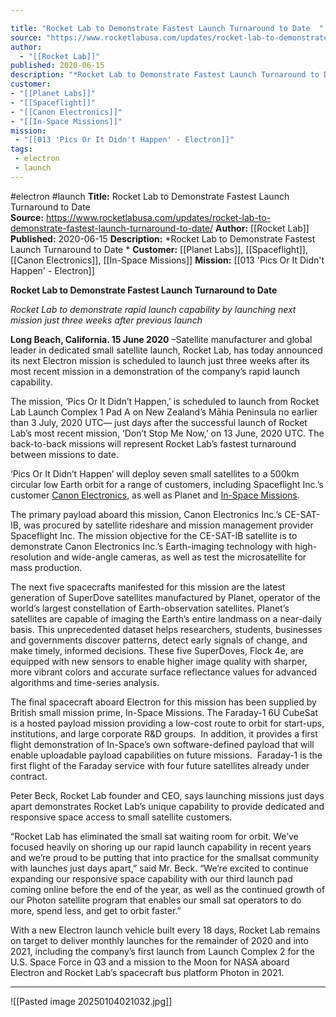 ```yaml
---

title: "Rocket Lab to Demonstrate Fastest Launch Turnaround to Date  "
source: "https://www.rocketlabusa.com/updates/rocket-lab-to-demonstrate-fastest-launch-turnaround-to-date/"
author:
  - "[[Rocket Lab]]"
published: 2020-06-15
description: "*Rocket Lab to Demonstrate Fastest Launch Turnaround to Date *"
customer: 
- "[[Planet Labs]]"
- "[[Spaceflight]]"
- "[[Canon Electronics]]"
- "[[In-Space Missions]]"
mission:
 - "[[013 'Pics Or It Didn't Happen' - Electron]]"
tags:
 - electron
 - launch
---
```


#electron #launch
**Title:** Rocket Lab to Demonstrate Fastest Launch Turnaround to Date  
**Source:** https://www.rocketlabusa.com/updates/rocket-lab-to-demonstrate-fastest-launch-turnaround-to-date/
**Author:** [[Rocket Lab]]
**Published:** 2020-06-15
**Description:** *Rocket Lab to Demonstrate Fastest Launch Turnaround to Date *
**Customer:** [[Planet Labs]], [[Spaceflight]], [[Canon Electronics]], [[In-Space Missions]]
**Mission:** [[013 'Pics Or It Didn't Happen' - Electron]]

**Rocket Lab to Demonstrate Fastest Launch Turnaround to Date** 

*Rocket Lab to demonstrate rapid launch capability by launching next mission just three weeks after previous launch*

**Long Beach, California. 15 June 2020** –Satellite manufacturer and global leader in dedicated small satellite launch, Rocket Lab, has today announced its next Electron mission is scheduled to launch just three weeks after its most recent mission in a demonstration of the company’s rapid launch capability.

The mission, ‘Pics Or It Didn’t Happen,’ is scheduled to launch from Rocket Lab Launch Complex 1 Pad A on New Zealand’s Māhia Peninsula no earlier than 3 July, 2020 UTC— just days after the successful launch of Rocket Lab’s most recent mission, ‘Don’t Stop Me Now,’ on 13 June, 2020 UTC. The back-to-back missions will represent Rocket Lab’s fastest turnaround between missions to date.

‘Pics Or It Didn’t Happen’ will deploy seven small satellites to a 500km circular low Earth orbit for a range of customers, including Spaceflight Inc.’s customer [Canon Electronics](https://en.canon-elec.co.jp/), as well as Planet and [In-Space Missions](https://in-space.co.uk/).

The primary payload aboard this mission, Canon Electronics Inc.’s CE-SAT-IB, was procured by satellite rideshare and mission management provider Spaceflight Inc. The mission objective for the CE-SAT-IB satellite is to demonstrate Canon Electronics Inc.’s Earth-imaging technology with high-resolution and wide-angle cameras, as well as test the microsatellite for mass production.

The next five spacecrafts manifested for this mission are the latest generation of SuperDove satellites manufactured by Planet, operator of the world’s largest constellation of Earth-observation satellites. Planet’s satellites are capable of imaging the Earth’s entire landmass on a near-daily basis. This unprecedented dataset helps researchers, students, businesses and governments discover patterns, detect early signals of change, and make timely, informed decisions. These five SuperDoves, Flock 4e, are equipped with new sensors to enable higher image quality with sharper, more vibrant colors and accurate surface reflectance values for advanced algorithms and time-series analysis.

The final spacecraft aboard Electron for this mission has been supplied by British small mission prime, In-Space Missions. The Faraday-1 6U CubeSat is a hosted payload mission providing a low-cost route to orbit for start-ups, institutions, and large corporate R&D groups.  In addition, it provides a first flight demonstration of In-Space’s own software-defined payload that will enable uploadable payload capabilities on future missions.  Faraday-1 is the first flight of the Faraday service with four future satellites already under contract.

Peter Beck, Rocket Lab founder and CEO, says launching missions just days apart demonstrates Rocket Lab’s unique capability to provide dedicated and responsive space access to small satellite customers.

“Rocket Lab has eliminated the small sat waiting room for orbit. We’ve focused heavily on shoring up our rapid launch capability in recent years and we’re proud to be putting that into practice for the smallsat community with launches just days apart,” said Mr. Beck. “We’re excited to continue  expanding our responsive space capability with our third launch pad coming online before the end of the year, as well as the continued growth of our Photon satellite program that enables our small sat operators to do more, spend less, and get to orbit faster.”

With a new Electron launch vehicle built every 18 days, Rocket Lab remains on target to deliver monthly launches for the remainder of 2020 and into 2021, including the company’s first launch from Launch Complex 2 for the U.S. Space Force in Q3 and a mission to the Moon for NASA aboard Electron and Rocket Lab’s spacecraft bus platform Photon in 2021.

---

![[Pasted image 20250104021032.jpg]]